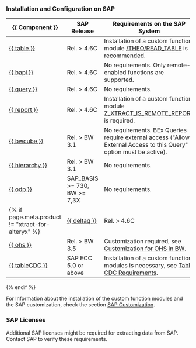 
### Installation and Configuration on SAP


|{{ Component }}       | SAP Release           | Requirements on the SAP System        |
|----------------------|-----------------------|-------------------------------------------------------------------------------|
|[{{ table }}](site:documentation/table/)           | Rel. > 4.6C       | Installation of a custom function module [/THEO/READ_TABLE](site:documentation/setup-in-sap/custom-function-module-for-table-extraction/#installation-of-theoread_table) is recommended.    |
|[{{ bapi }}](site:documentation/bapi/)              | Rel. > 4.6C       | No requirements. Only remote-enabled functions are supported.                            |
|[{{ query }}](site:documentation/query/)             | Rel. > 4.6C       | No requirements.      |
|[{{ report }}](site:documentation/report/)            | Rel. > 4.6C       | Installation of a custom function module [Z_XTRACT_IS_REMOTE_REPORT](site:documentation/setup-in-sap/custom-function-module-for-reports/) is required.   |
|[{{ bwcube }}](site:documentation/bwcube/)            | Rel. > BW 3.1     | No requirements. BEx Queries require external access ("Allow External Access to this Query" option must be active).                                                                         |
|[{{ hierarchy }}](site:documentation/hierarchy/)       | Rel. > BW 3.1     | No requirements.      |
|[{{ odp }}](site:documentation/odp/)             | SAP_BASIS >= 730, BW >= 7,3X   | No requirements.   |
{% if page.meta.product != "xtract-for-alteryx" %}|[{{ deltaq }}](site:documentation/deltaq/)          | Rel. > 4.6C       | Customization required, see [Customization for DeltaQ](site:documentation/setup-in-sap/customization-for-deltaq/).     |
|[{{ ohs }}](site:documentation/ohs/)             | Rel. > BW 3.5     | Customization required, see [Customization for OHS in BW](site:documentation/setup-in-sap/customization-for-ohs-in-bw/).  |
|[{{ tableCDC }}](site:documentation/table-cdc/)      | SAP ECC 5.0 or above     | Installation of a custom function modules is necessary, see [Table CDC Requirements](site:documentation/table-cdc/#prerequisites). |
{% endif %}

For Information about the installation of the custom function modules and the SAP customization, check the section [SAP Customization](site:documentation/setup-in-sap/).


### SAP Licenses
Additional SAP licenses might be required for extracting data from SAP. Contact SAP to verify these requirements.
